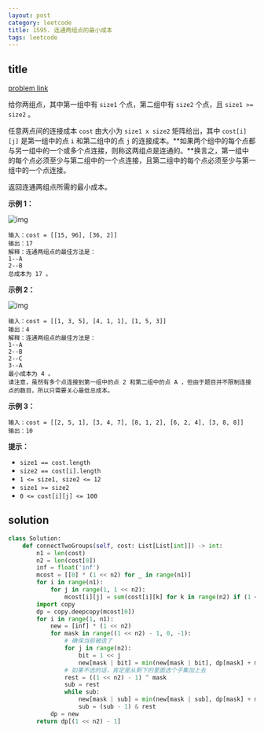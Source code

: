 ```yaml
---
layout: post
category: leetcode
title: 1595. 连通两组点的最小成本
tags: leetcode
---
```

## title
[problem link](https://leetcode-cn.com/problems/minimum-cost-to-connect-two-groups-of-points/)

给你两组点，其中第一组中有 `size1` 个点，第二组中有 `size2` 个点，且 `size1 >= size2` 。

任意两点间的连接成本 `cost` 由大小为 `size1 x size2` 矩阵给出，其中 `cost[i][j]` 是第一组中的点 `i` 和第二组中的点 `j` 的连接成本。**如果两个组中的每个点都与另一组中的一个或多个点连接，则称这两组点是连通的。**换言之，第一组中的每个点必须至少与第二组中的一个点连接，且第二组中的每个点必须至少与第一组中的一个点连接。

返回连通两组点所需的最小成本。

 

**示例 1：**

![img](https://cdn.jsdelivr.net/gh/mafulong/mdPic@vv10/img/202508301530190.jpg)

```
输入：cost = [[15, 96], [36, 2]]
输出：17
解释：连通两组点的最佳方法是：
1--A
2--B
总成本为 17 。
```

**示例 2：**

![img](https://cdn.jsdelivr.net/gh/mafulong/mdPic@vv10/img/202508301530116.jpg)

```
输入：cost = [[1, 3, 5], [4, 1, 1], [1, 5, 3]]
输出：4
解释：连通两组点的最佳方法是：
1--A
2--B
2--C
3--A
最小成本为 4 。
请注意，虽然有多个点连接到第一组中的点 2 和第二组中的点 A ，但由于题目并不限制连接点的数目，所以只需要关心最低总成本。
```

**示例 3：**

```
输入：cost = [[2, 5, 1], [3, 4, 7], [8, 1, 2], [6, 2, 4], [3, 8, 8]]
输出：10
```

 

**提示：**

- `size1 == cost.length`
- `size2 == cost[i].length`
- `1 <= size1, size2 <= 12`
- `size1 >= size2`
- `0 <= cost[i][j] <= 100`

## solution
```python
class Solution:
    def connectTwoGroups(self, cost: List[List[int]]) -> int:
        n1 = len(cost)
        n2 = len(cost[0])
        inf = float('inf')
        mcost = [[0] * (1 << n2) for _ in range(n1)]
        for i in range(n1):
            for j in range(1, 1 << n2):
                mcost[i][j] = sum(cost[i][k] for k in range(n2) if (1 << k) & j)
        import copy
        dp = copy.deepcopy(mcost[0])
        for i in range(1, n1):
            new = [inf] * (1 << n2)
            for mask in range((1 << n2) - 1, 0, -1):
                # 确保当前被选了
                for j in range(n2):
                    bit = 1 << j
                    new[mask | bit] = min(new[mask | bit], dp[mask] + mcost[i][bit])
                # 如果不选的话，肯定是从剩下的里面选个子集加上去
                rest = ((1 << n2) - 1) ^ mask
                sub = rest
                while sub:
                    new[mask | sub] = min(new[mask | sub], dp[mask] + mcost[i][sub])
                    sub = (sub - 1) & rest
            dp = new
        return dp[(1 << n2) - 1]

```

